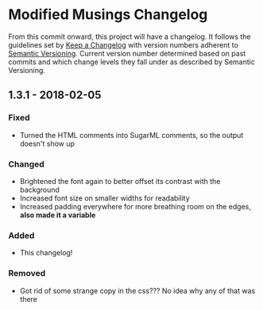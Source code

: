 # Modified Musings Changelog
From this commit onward, this project will have a changelog. It follows the guidelines set by [Keep a Changelog](http://keepachangelog.com/en/1.0.0/) with version numbers adherent to [Semantic Versioning](http://semver.org/spec/v2.0.0.html).  Current version number determined based on past commits and which change levels they fall under as described by Semantic Versioning.

## 1.3.1 - 2018-02-05
### Fixed
- Turned the HTML comments into SugarML comments, so the output doesn't show up

### Changed
- Brightened the font again to better offset its contrast with the background
- Increased font size on smaller widths for readability
- Increased padding everywhere for more breathing room on the edges, **also made it a variable**

### Added
- This changelog!

### Removed
- Got rid of some strange copy in the css??? No idea why any of that was there